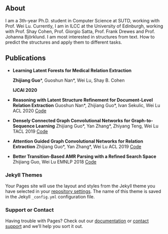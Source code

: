 ## About

I am a 3th-year Ph.D. student in Computer Science at SUTD, working with Prof. Wei Lu. Currently, I am in ILCC at the University of Edinburgh, working with Prof. Shay Cohen, Prof. Giorgio Satta, Prof. Frank Drewes and Prof. Johanna Björklund. I am most interested in structures from text. How to predict the structures and apply them to different tasks.

## Publications

- **Learning Latent Forests for Medical Relation Extraction**

  **Zhijiang Guo***, Guoshun Nan*, Wei Lu, Shay B. Cohen
  
  **IJCAI 2020**

- **Reasoning with Latent Structure Refinement for Document-Level Relation Extraction**
  Guoshun Nan*, Zhijiang Guo*, Ivan Sekulic, Wei Lu
  ACL 2020 [Code](https://github.com/nanguoshun/LSR)
  
- **Densely Connected Graph Convolutional Networks for Graph-to-Sequence Learning**
  Zhijiang Guo*, Yan Zhang*, Zhiyang Teng, Wei Lu
  TACL 2019 [Code](https://github.com/Cartus/DCGCN)

- **Attention Guided Graph Convolutional Networks for Relation Extraction**
  Zhijiang Guo*, Yan Zhang*, Wei Lu
  ACL 2019 [Code](https://github.com/Cartus/AGGCN)

- **Better Transition-Based AMR Parsing with a Refined Search Space**
  Zhijiang Guo, Wei Lu
  EMNLP 2018 [Code](https://github.com/Cartus/AMR-Parser)

### Jekyll Themes

Your Pages site will use the layout and styles from the Jekyll theme you have selected in your [repository settings](https://github.com/Cartus/cartus.github.io/settings). The name of this theme is saved in the Jekyll `_config.yml` configuration file.

### Support or Contact

Having trouble with Pages? Check out our [documentation](https://help.github.com/categories/github-pages-basics/) or [contact support](https://github.com/contact) and we’ll help you sort it out.
